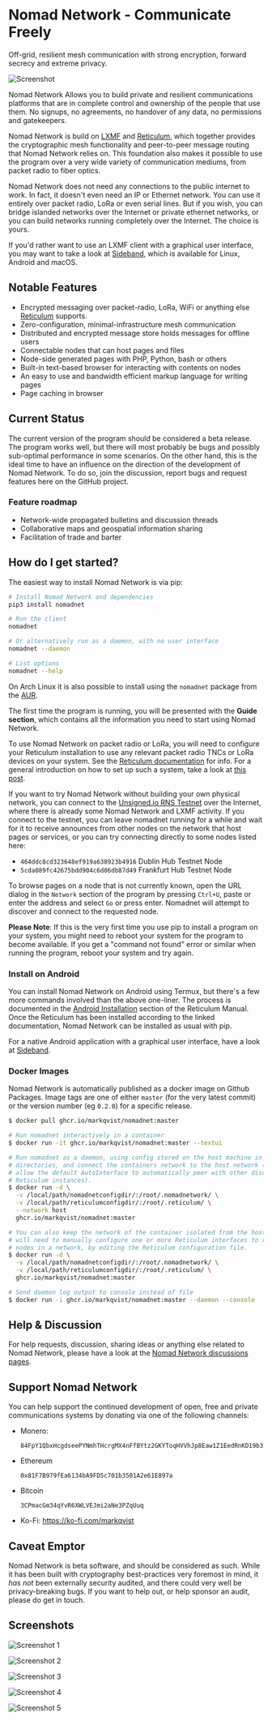 Nomad Network - Communicate Freely
==========

Off-grid, resilient mesh communication with strong encryption, forward secrecy and extreme privacy.

![Screenshot](https://github.com/markqvist/NomadNet/raw/master/docs/screenshots/1.png)

Nomad Network Allows you to build private and resilient communications platforms that are in complete control and ownership of the people that use them. No signups, no agreements, no handover of any data, no permissions and gatekeepers.

Nomad Network is build on [LXMF](https://github.com/markqvist/LXMF) and [Reticulum](https://github.com/markqvist/Reticulum), which together provides the cryptographic mesh functionality and peer-to-peer message routing that Nomad Network relies on. This foundation also makes it possible to use the program over a very wide variety of communication mediums, from packet radio to fiber optics.

Nomad Network does not need any connections to the public internet to work. In fact, it doesn't even need an IP or Ethernet network. You can use it entirely over packet radio, LoRa or even serial lines. But if you wish, you can bridge islanded networks over the Internet or private ethernet networks, or you can build networks running completely over the Internet. The choice is yours.

If you'd rather want to use an LXMF client with a graphical user interface, you may want to take a look at [Sideband](https://github.com/markqvist/sideband), which is available for Linux, Android and macOS.

## Notable Features
 - Encrypted messaging over packet-radio, LoRa, WiFi or anything else [Reticulum](https://github.com/markqvist/Reticulum) supports.
 - Zero-configuration, minimal-infrastructure mesh communication
 - Distributed and encrypted message store holds messages for offline users
 - Connectable nodes that can host pages and files
 - Node-side generated pages with PHP, Python, bash or others
 - Built-in text-based browser for interacting with contents on nodes
 - An easy to use and bandwidth efficient markup language for writing pages
 - Page caching in browser

## Current Status
The current version of the program should be considered a beta release. The program works well, but there will most probably be bugs and possibly sub-optimal performance in some scenarios. On the other hand, this is the ideal time to have an influence on the direction of the development of Nomad Network. To do so, join the discussion, report bugs and request features here on the GitHub project.

### Feature roadmap
 - Network-wide propagated bulletins and discussion threads
 - Collaborative maps and geospatial information sharing
 - Facilitation of trade and barter

## How do I get started?
The easiest way to install Nomad Network is via pip:

```bash
# Install Nomad Network and dependencies
pip3 install nomadnet

# Run the client
nomadnet

# Or alternatively run as a daemon, with no user interface
nomadnet --daemon

# List options
nomadnet --help
```

On Arch Linux it is also possible to install using the `nomadnet` package from the [AUR](https://aur.archlinux.org/packages/nomadnet).

The first time the program is running, you will be presented with the **Guide section**, which contains all the information you need to start using Nomad Network.

To use Nomad Network on packet radio or LoRa, you will need to configure your Reticulum installation to use any relevant packet radio TNCs or LoRa devices on your system. See the [Reticulum documentation](https://markqvist.github.io/Reticulum/manual/interfaces.html) for info. For a general introduction on how to set up such a system, take a look at [this post](https://unsigned.io/private-messaging-over-lora/).

If you want to try Nomad Network without building your own physical network, you can connect to the [Unsigned.io RNS Testnet](https://github.com/markqvist/Reticulum#public-testnet) over the Internet, where there is already some Nomad Network and LXMF activity. If you connect to the testnet, you can leave nomadnet running for a while and wait for it to receive announces from other nodes on the network that host pages or services, or you can try connecting directly to some nodes listed here:

 - `464ddc8cd323648ef919a638923b4916` Dublin Hub Testnet Node
 - `5cda089fc42675bdd904c6d06db87d49` Frankfurt Hub Testnet Node

To browse pages on a node that is not currently known, open the URL dialog in the `Network` section of the program by pressing `Ctrl+U`, paste or enter the address and select `Go` or press enter. Nomadnet will attempt to discover and connect to the requested node.

**Please Note**: If this is the very first time you use pip to install a program on your system, you might need to reboot your system for the program to become available. If you get a "command not found" error or similar when running the program, reboot your system and try again.

### Install on Android
You can install Nomad Network on Android using Termux, but there's a few more commands involved than the above one-liner. The process is documented in the [Android Installation](https://markqvist.github.io/Reticulum/manual/gettingstartedfast.html#reticulum-on-android) section of the Reticulum Manual. Once the Reticulum has been installed according to the linked documentation, Nomad Network can be installed as usual with pip.

For a native Android application with a graphical user interface, have a look at [Sideband](https://unsigned.io/sideband).

### Docker Images

Nomad Network is automatically published as a docker image on Github Packages. Image tags are one of either `master` (for the very latest commit) or the version number (eg `0.2.0`) for a specific release.

```sh
$ docker pull ghcr.io/markqvist/nomadnet:master

# Run nomadnet interactively in a container
$ docker run -it ghcr.io/markqvist/nomadnet:master --textui

# Run nomadnet as a daemon, using config stored on the host machine in specified
# directories, and connect the containers network to the host network (which will
# allow the default AutoInterface to automatically peer with other discovered
# Reticulum instances).
$ docker run -d \
  -v /local/path/nomadnetconfigdir/:/root/.nomadnetwork/ \
  -v /local/path/reticulumconfigdir/:/root/.reticulum/ \
  --network host
  ghcr.io/markqvist/nomadnet:master

# You can also keep the network of the container isolated from the host, but you
# will need to manually configure one or more Reticulum interfaces to reach other
# nodes in a network, by editing the Reticulum configuration file.
$ docker run -d \
  -v /local/path/nomadnetconfigdir/:/root/.nomadnetwork/ \
  -v /local/path/reticulumconfigdir/:/root/.reticulum/ \
  ghcr.io/markqvist/nomadnet:master

# Send daemon log output to console instead of file
$ docker run -i ghcr.io/markqvist/nomadnet:master --daemon --console
```

## Help & Discussion

For help requests, discussion, sharing ideas or anything else related to Nomad Network, please have a look at the [Nomad Network discussions pages](https://github.com/markqvist/Reticulum/discussions/categories/nomad-network).

## Support Nomad Network
You can help support the continued development of open, free and private communications systems by donating via one of the following channels:

- Monero:
  ```
  84FpY1QbxHcgdseePYNmhTHcrgMX4nFfBYtz2GKYToqHVVhJp8Eaw1Z1EedRnKD19b3B8NiLCGVxzKV17UMmmeEsCrPyA5w
  ```
- Ethereum
  ```
  0x81F7B979fEa6134bA9FD5c701b3501A2e61E897a
  ```
- Bitcoin
  ```
  3CPmacGm34qYvR6XWLVEJmi2aNe3PZqUuq
  ```
- Ko-Fi: https://ko-fi.com/markqvist

## Caveat Emptor
Nomad Network is beta software, and should be considered as such. While it has been built with cryptography best-practices very foremost in mind, it _has not_ been externally security audited, and there could very well be privacy-breaking bugs. If you want to help out, or help sponsor an audit, please do get in touch.

## Screenshots

![Screenshot 1](https://github.com/markqvist/NomadNet/raw/master/docs/screenshots/1.png)

![Screenshot 2](https://github.com/markqvist/NomadNet/raw/master/docs/screenshots/2.png)

![Screenshot 3](https://github.com/markqvist/NomadNet/raw/master/docs/screenshots/3.png)

![Screenshot 4](https://github.com/markqvist/NomadNet/raw/master/docs/screenshots/4.png)

![Screenshot 5](https://github.com/markqvist/NomadNet/raw/master/docs/screenshots/5.png)
